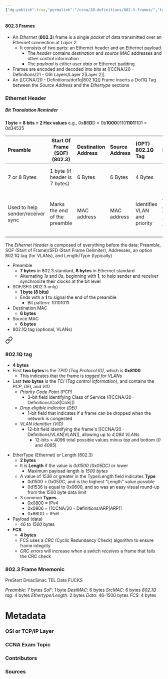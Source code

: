 ```yaml
---
{"dg-publish":true,"permalink":"/ccna/20-definitions/802-3-frames/","tags":["defs_ccna"],"created":"2023-11-05T10:55:11.000-08:00","updated":"2023-11-08T14:27:44.000-08:00"}
---
```


#### 802.3 Frames
- An *Ethernet* (**802.3**) frame is a single *packet* of data transmitted over an Ethernet connection at *Layer 2*. 
	- It consists of two parts: an Ethernet header and an Ethernet payload.
		- The *header* contains *destination* and *source* *MAC* addresses and other control information
		- The *payload* is either user *data* or Ethernet padding.
- Frames are encoded and decoded into bits at [[CCNA/20 - Definitions/21 - OSI Layers/Layer 2\|Layer 2]].
- An [[CCNA/20 - Definitions/dot1q\|802.1Q]] Frame inserts a Dot1Q Tag between the *Source Address* and the *Ethertype* sections

### Ethernet Header
##### Bit Translation Reminder
**1 byte = 8 bits = 2 Hex values**
e.g., 0x**8**6**D**D = 0b**1000**0110**1101**1101 = 0d34525

| Preamble                          | Start Of Frame (SOF) (802.3) | Destination Address | Source Address | (OPT) 802.1Q Tag             | Length/Ethertype                                                   | Data                    | FCS                                                    |
|:--------------------------------- | ----------------------------------- |:------------------- |:-------------- |:---------------------------- |:------------------------------------------------------------------ |:----------------------- |:------------------------------------------------------ |
| 7 or 8 Bytes                      | 1 byte  (if header is 7 bytes)      | 6 Bytes             | 6 Bytes        | 4 Bytes                      | 2 Bytes                                                            | Variable; 46-1500 bytes | 4 Bytes                                                |
| Used to help sender/receiver sync | Marks the end of the preamble       | MAC address         | MAC address    | Identifies VLAN and priority | What's encapsulated, IP Version (0x0800 for IPv4, 0x86DD for IPv6) | ---                     | Frame Check Sequence; ensures frames are not corrupted |

The *Ethernet Header* is composed of everything before the data; Preamble, SOF (Start of Frame)/SFD (Start Frame Delimiter), Addresses, an option 802.1Q tag (for VLANs), and Length/Type (typically)

- Preamble
	- **7 bytes** in 802.3 standard, **8 bytes** in Ethernet standard
	- Alternating *1s* and *0s*, beginning with **1**, to help sender and receiver synchronize their clocks at the bit level
- SOF/SFD (802.3 only)
	- **1 byte (8 bits)**
	- Ends with a **1** to signal the end of the preamble
		- Bit pattern: 1010101**1**
- Destination MAC
	- **6 bytes**
- Source MAC
	- **6 bytes**
- 802.1Q tag (optional, VLANs)
<div class="transclusion internal-embed is-loaded"><a class="markdown-embed-link" href="/ccna/20-definitions/dot1q/#802-1-q-tag" aria-label="Open link"><svg xmlns="http://www.w3.org/2000/svg" width="24" height="24" viewBox="0 0 24 24" fill="none" stroke="currentColor" stroke-width="2" stroke-linecap="round" stroke-linejoin="round" class="svg-icon lucide-link"><path d="M10 13a5 5 0 0 0 7.54.54l3-3a5 5 0 0 0-7.07-7.07l-1.72 1.71"></path><path d="M14 11a5 5 0 0 0-7.54-.54l-3 3a5 5 0 0 0 7.07 7.07l1.71-1.71"></path></svg></a><div class="markdown-embed">



### 802.1Q tag
- **4 bytes**
- First **two bytes** is the *TPID (Tag Protocol ID)*, which is **0x8100**
	- This indicates that the frame is *tagged for VLANs*
- Last **two bytes** is the *TCI (Tag control information)*, and contains the *PCP*, *DEI*, and *VID*
	- *Priority Code Point (PCP)*
		- 3-bit field identifying Class of Service ([[CCNA/20 - Definitions/CoS\|CoS]])
	- *Drop eligible indicator (DEI)*
		- 1-bit field that indicates if a frame can be dropped when the network is congested
	- *VLAN Identifier (VID)*
		- 12-bit field identifying the frame's [[CCNA/20 - Definitions/VLAN\|VLAN]], allowing up to *4,094 VLANs*
			- 12-bits = 4096 total possible values *minus* top and bottom (*0* and *4095*)


</div></div>

- EtherType (Ethernet) or Length (802.3)
	- **2 bytes**
	- It is **Length** if the value is *0d1500 (0x05DC)* or lower
		- Maximum payload length is *1500 bytes*
	- A value of *1536* or greater in the Type/Length field indicates **Type**
		- 0d1500 = 0x05DC, and is the highest "Length" value possible
		- 0d1536 is equal to 0x0600, and so was an easy visual round-up from the 1500 byte data limit
	- 3 common **Types**
		- 0x0800 = IPv4
		- 0x0806 = [[CCNA/20 - Definitions/ARP\|ARP]]
		- 0x86DD = IPv6
- Payload (data)
	- *46* to *1500* bytes
- **FCS**
	- **4 bytes**
	- FCS uses a *CRC* (Cyclic Redundancy Check) algorithm to ensure frame integrity
	- *CRC errors* will increase when a switch *receives* a frame that fails the CRC check



### 802.3 Frame Mnemonic

PreStart DmacSmac TEL Data FUCKS

*Preamble*: 7 bytes
*SoF*: 1 byte
*DestMAC*: 6 bytes
*SrcMAC*: 6 bytes
*802.1Q tag*: 4 bytes
*Ethertype/Length*: 2 bytes
*Data*: 46-1500 bytes
*FCS*: 4 bytes



# Metadata
### OSI or TCP/IP Layer

### CCNA Exam Topic

### Contributors

### Sources
